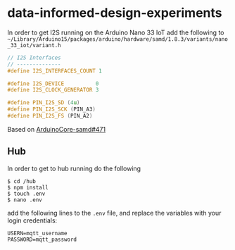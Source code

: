 # data-informed-design-experiments


In order to get I2S running on the Arduino Nano 33 IoT add the following to `~/Library/Arduino15/packages/arduino/hardware/samd/1.8.3/variants/nano_33_iot/variant.h`

```c++
// I2S Interfaces
// --------------
#define I2S_INTERFACES_COUNT 1

#define I2S_DEVICE          0
#define I2S_CLOCK_GENERATOR 3

#define PIN_I2S_SD (4u) 
#define PIN_I2S_SCK (PIN_A3) 
#define PIN_I2S_FS (PIN_A2)
```
Based on [ArduinoCore-samd#471](https://github.com/arduino/ArduinoCore-samd/pull/471)

## Hub
In order to get to hub running do the following

```
$ cd /hub
$ npm install
$ touch .env
$ nano .env
```
add the following lines to the `.env` file, and replace the variables with your login credentials:
```
USERN=mqtt_username
PASSWORD=mqtt_password
```
